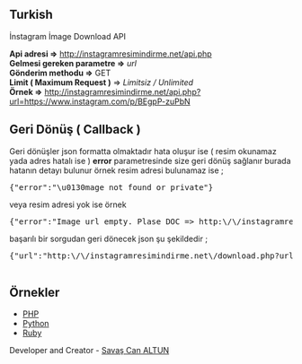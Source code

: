 ## Turkish
İnstagram İmage Download API

**Api adresi =>** http://instagramresimindirme.net/api.php  
**Gelmesi gereken parametre =>** _url_  
**Gönderim methodu =>** GET  
**Limit ( Maximum Request )** => _Limitsiz / Unlimited_  
**Örnek =>** http://instagramresimindirme.net/api.php?url=https://www.instagram.com/p/BEgpP-zuPbN  

## Geri Dönüş ( Callback )

Geri dönüşler json formatta olmaktadır hata oluşur ise ( resim okunamaz yada adres hatalı ise ) **error** parametresinde size geri dönüş sağlanır burada hatanın detayı bulunur örnek resim adresi bulunamaz ise ;

<pre>{"error":"\u0130mage not found or private"}</pre>

veya resim adresi yok ise örnek

<pre>{"error":"Image url empty. Plase DOC => http:\/\/instagramresimindirme.net\/developer.php"}</pre>

başarılı bir sorgudan geri dönecek json şu şekildedir ;

<pre>{"url":"http:\/\/instagramresimindirme.net\/download.php?url=https:\/\/scontent.cdninstagram.com\/t51.2885-15\/s640x640\/sh0.08\/e35\/12599183_1739880949622714_1733724901_n.jpg","description":"Punisher \ud83d\ude0e #turkey #istanbul","username":"savascanaltun"}
									</pre>


## Örnekler 

* [PHP](https://github.com/saltun/InstagramImageDownload/tree/master/php)
* [Python](https://github.com/saltun/InstagramImageDownload/tree/master/python)
* [Ruby](https://github.com/saltun/InstagramImageDownload/tree/master/ruby)

 Developer and Creator - [Savaş Can ALTUN](http://savascanaltun.com.tr "Savaş Can ALTUN")

 
